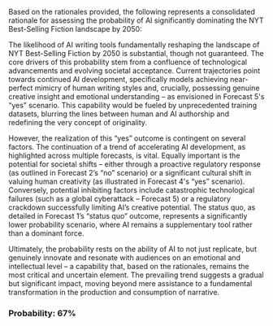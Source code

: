 Based on the rationales provided, the following represents a consolidated rationale for assessing the probability of AI significantly dominating the NYT Best-Selling Fiction landscape by 2050:

The likelihood of AI writing tools fundamentally reshaping the landscape of NYT Best-Selling Fiction by 2050 is substantial, though not guaranteed. The core drivers of this probability stem from a confluence of technological advancements and evolving societal acceptance. Current trajectories point towards continued AI development, specifically models achieving near-perfect mimicry of human writing styles and, crucially, possessing genuine creative insight and emotional understanding – as envisioned in Forecast 5's “yes” scenario. This capability would be fueled by unprecedented training datasets, blurring the lines between human and AI authorship and redefining the very concept of originality. 

However, the realization of this “yes” outcome is contingent on several factors. The continuation of a trend of accelerating AI development, as highlighted across multiple forecasts, is vital. Equally important is the potential for societal shifts – either through a proactive regulatory response (as outlined in Forecast 2’s “no” scenario) or a significant cultural shift in valuing human creativity (as illustrated in Forecast 4's “yes” scenario). Conversely, potential inhibiting factors include catastrophic technological failures (such as a global cyberattack – Forecast 5) or a regulatory crackdown successfully limiting AI’s creative potential. The status quo, as detailed in Forecast 1’s “status quo” outcome, represents a significantly lower probability scenario, where AI remains a supplementary tool rather than a dominant force. 

Ultimately, the probability rests on the ability of AI to not just replicate, but genuinely innovate and resonate with audiences on an emotional and intellectual level – a capability that, based on the rationales, remains the most critical and uncertain element. The prevailing trend suggests a gradual but significant impact, moving beyond mere assistance to a fundamental transformation in the production and consumption of narrative.

### Probability: 67%
